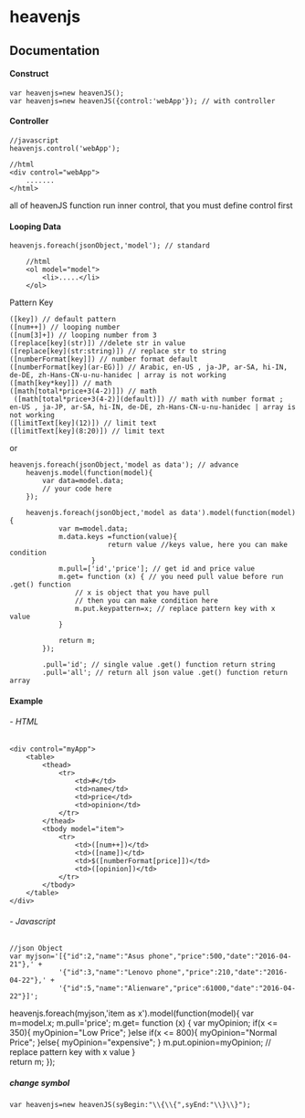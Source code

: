 # heavenjs

## Documentation
#### Construct
    var heavenjs=new heavenJS();
    var heavenjs=new heavenJS({control:'webApp'}); // with controller
    
#### Controller
    //javascript
    heavenjs.control('webApp');
    
    //html
    <div control="webApp">
        .......
    </html>
    
all of heavenJS function run inner control, that you must define control first
    
#### Looping Data
    heavenjs.foreach(jsonObject,'model'); // standard
        
        //html
        <ol model="model">
            <li>.....</li>
        </ol>
        
Pattern Key

    ([key]) // default pattern
    ([num++]) // looping number
    ([num[3]+]) // looping number from 3
    ([replace[key](str)]) //delete str in value
    ([replace[key](str:string)]) // replace str to string
    ([numberFormat[key]]) // number format default
    ([numberFormat[key](ar-EG)]) // Arabic, en-US , ja-JP, ar-SA, hi-IN, de-DE, zh-Hans-CN-u-nu-hanidec | array is not working 
    ([math[key*key]]) // math
    ([math[total*price+3(4-2)]]) // math
     ([math[total*price+3(4-2)](default)]) // math with number format ; en-US , ja-JP, ar-SA, hi-IN, de-DE, zh-Hans-CN-u-nu-hanidec | array is not working
    ([limitText[key](12)]) // limit text
    ([limitText[key](8:20)]) // limit text

or
    
    heavenjs.foreach(jsonObject,'model as data'); // advance
        heavenjs.model(function(model){
            var data=model.data;
            // your code here
        });
    
        heavenjs.foreach(jsonObject,'model as data').model(function(model){
                var m=model.data;
                m.data.keys =function(value){
                            return value //keys value, here you can make condition
                        }
                m.pull=['id','price']; // get id and price value
                m.get= function (x) { // you need pull value before run .get() function
                    // x is object that you have pull
                    // then you can make condition here
                    m.put.keypattern=x; // replace pattern key with x value
                }
                            
                return m;
            });
            
            .pull='id'; // single value .get() function return string
            .pull='all'; // return all json value .get() function return array
            
#### Example
######  - HTML

    <div control="myApp">
        <table>
            <thead>
                <tr>
                    <td>#</td>
                    <td>name</td>
                    <td>price</td>
                    <td>opinion</td>
                </tr>    
            </thead>
            <tbody model="item">
                <tr>
                    <td>([num++])</td>
                    <td>([name])</td>
                    <td>$([numberFormat[price]])</td>
                    <td>([opinion])</td>
                </tr>
            </tbody>
        </table>
    </div>
    
######  - Javascript
    
    //json Object
    var myjson='[{"id":2,"name":"Asus phone","price":500,"date":"2016-04-21"},' +
                '{"id":3,"name":"Lenovo phone","price":210,"date":"2016-04-22"},' +
                '{"id":5,"name":"Alienware","price":61000,"date":"2016-04-22"}]';

   
   heavenjs.foreach(myjson,'item as x').model(function(model){
                   var m=model.x;
                   m.pull='price';
                   m.get= function (x) {
                    var myOpinion;
                      if(x <= 350){
                        myOpinion="Low Price";
                      }else if(x <= 800){
                        myOpinion="Normal Price";
                      }else{
                       myOpinion="expensive";
                      }
                       m.put.opinion=myOpinion; // replace pattern key with x value
                   }        
                   return m;
               });
    
##### change symbol
    var heavenjs=new heavenJS(syBegin:"\\{\\{",syEnd:"\\}\\}");